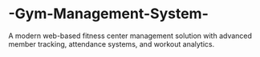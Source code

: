 # -Gym-Management-System-
 A modern web-based fitness center management solution with advanced member tracking, attendance systems, and workout analytics.
